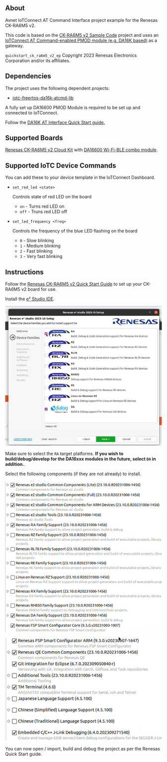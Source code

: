 ## About
Avnet IoTConnect AT Command Interface project example for the Renesas CK-RA6M5 v2.

This code is based on the [CK-RA6M5 v2 Sample Code](https://www.renesas.com/us/en/products/microcontrollers-microprocessors/ra-cortex-m-mcus/ck-ra6m5-cloud-kit-based-ra6m5-mcu-group#documents) project and uses an [IoTConnect AT Command-enabled PMOD module (e.g. DA16K based)](https://github.com/avnet-iotconnect/iotc-dialog-da16k-sdk) as a gateway.

`quickstart_ck_ra6m5_v2_ep` Copyright 2023 Renesas Electronics Corporation and/or its affiliates.

## Dependencies
The project uses the following dependent projects:
* [iotc-freertos-da16k-atcmd-lib](https://github.com/avnet-iotconnect/iotc-freertos-da16k-atcmd-lib)

A fully set up DA16600 PMOD Module is required to be set up and connected to IoTConnect.

Follow the [DA16K AT Interface Quick Start guide.](https://github.com/avnet-iotconnect/iotc-dialog-da16k-sdk/blob/main/doc/QUICKSTART.md)


## Supported Boards

[Renesas CK-RA6M5 v2 Cloud Kit](https://www.renesas.com/us/en/products/microcontrollers-microprocessors/ra-cortex-m-mcus/ck-ra6m5-cloud-kit-based-ra6m5-mcu-group) with [DA16600 Wi-Fi-BLE combo module](https://www.renesas.com/us/en/products/wireless-connectivity/wi-fi/low-power-wi-fi/da16600mod-ultra-low-power-wi-fi-bluetooth-low-energy-combo-modules-battery-powered-iot-devices).


## Supported IoTC Device Commands

You can add these to your device template in the IoTConnect Dashboard.

* `set_red_led <state>`

    Controls state of red LED on the board

    * `on` - Turns red LED on
    * `off` - Truns red LED off

* `set_led_frequency <freq>`

    Controls the frequency of the blue LED flashing on the board

    * `0` - Slow blinking
    * `1` - Medium blinking
    * `2` - Fast blinking
    * `3` - Very fast blinking

## Instructions

Follow the [Renesas CK-RA6M5 v2 Quick Start Guide](https://www.renesas.com/us/en/products/microcontrollers-microprocessors/ra-cortex-m-mcus/ck-ra6m5-cloud-kit-based-ra6m5-mcu-group#documents) to set up your CK-RA6M5 v2 board for use.

Install the [e² Studio IDE](https://www.renesas.com/us/en/software-tool/e-studio).

![](assets/e2setup1.png)

Make sure to select the `RA` target platforms. **If you wish to build/debug/develop for the DA16xxx modules in the future, select `DA` in addition.**.

Select the following components (if they are not already) to install.


![](assets/e2setup2.png)

![](assets/e2setup3.png)

You can now open / import, build and debug the project as per the Renesas Quick Start guide.

